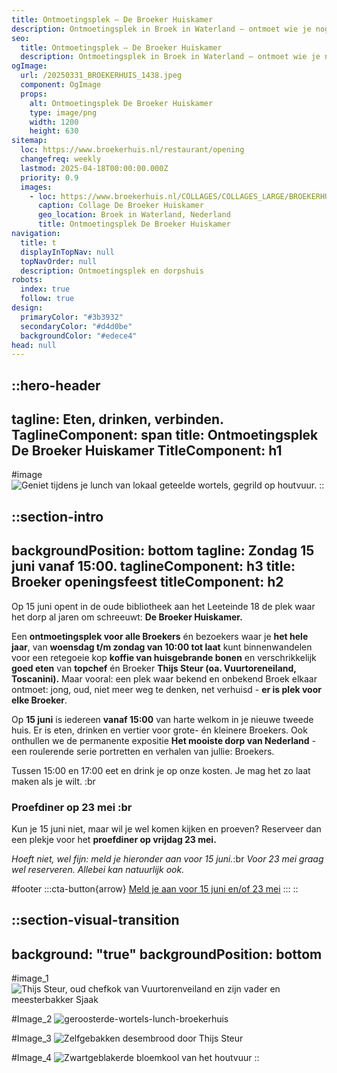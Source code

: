 ```yaml
---
title: Ontmoetingsplek – De Broeker Huiskamer
description: Ontmoetingsplek in Broek in Waterland – ontmoet wie je nog niet kende.
seo:
  title: Ontmoetingsplek – De Broeker Huiskamer
  description: Ontmoetingsplek in Broek in Waterland – ontmoet wie je nog niet kende
ogImage:
  url: /20250331_BROEKERHUIS_1438.jpeg
  component: OgImage
  props:
    alt: Ontmoetingsplek De Broeker Huiskamer
    type: image/png
    width: 1200
    height: 630
sitemap:
  loc: https://www.broekerhuis.nl/restaurant/opening
  changefreq: weekly
  lastmod: 2025-04-18T00:00:00.000Z
  priority: 0.9
  images:
    - loc: https://www.broekerhuis.nl/COLLAGES/COLLAGES_LARGE/BROEKERHUIS_COLLAGES.png
      caption: Collage De Broeker Huiskamer
      geo_location: Broek in Waterland, Nederland
      title: Ontmoetingsplek De Broeker Huiskamer
navigation:
  title: t
  displayInTopNav: null
  topNavOrder: null
  description: Ontmoetingsplek en dorpshuis
robots:
  index: true
  follow: true
design:
  primaryColor: "#3b3932"
  secondaryColor: "#d4d0be"
  backgroundColor: "#edece4"
head: null
---
```


::hero-header
---
tagline: Eten, drinken, verbinden.
TaglineComponent: span
title: Ontmoetingsplek De Broeker Huiskamer
TitleComponent: h1
---
#image
![Geniet tijdens je lunch van lokaal geteelde wortels, gegrild op houtvuur.](/20250331_BROEKERHUIS_1617.JPG)
::

::section-intro
---
backgroundPosition: bottom
tagline: Zondag 15 juni vanaf 15:00.
taglineComponent: h3
title: Broeker openingsfeest
titleComponent: h2
---
Op 15 juni opent in de oude bibliotheek aan het Leeteinde 18 de plek waar het dorp al jaren om schreeuwt: **De Broeker Huiskamer.**

Een **ontmoetingsplek voor alle Broekers** én bezoekers waar je **het hele jaar**, van **woensdag t/m zondag van 10:00 tot laat** kunt binnenwandelen voor een retegoeie kop **koffie van huisgebrande bonen** en verschrikkelijk **goed eten** van **topchef** én Broeker **Thijs Steur (oa. Vuurtoreneiland, Toscanini).** Maar vooral: een plek waar bekend en onbekend Broek elkaar ontmoet: jong, oud, niet meer weg te denken, net verhuisd - **er is plek voor elke Broeker**.

Op **15 juni** is iedereen **vanaf 15:00** van harte welkom in je nieuwe tweede huis. Er is eten, drinken en vertier voor grote- én kleinere Broekers. Ook onthullen we de permanente expositie **Het mooiste dorp van Nederland** - een roulerende serie portretten en verhalen van jullie: Broekers.

Tussen 15:00 en 17:00 eet en drink je op onze kosten. Je mag het zo laat maken als je wilt. :br

### Proefdiner op 23 mei :br

Kun je 15 juni niet, maar wil je wel komen kijken en proeven? Reserveer dan een plekje voor het **proefdiner op vrijdag 23 mei.**

*Hoeft niet, wel fijn: meld je hieronder aan voor 15 juni.*:br *Voor 23 mei graag wel reserveren. Allebei kan natuurlijk ook.*

#footer
  :::cta-button{arrow}
  [Meld je aan voor 15 juni en/of 23 mei](/)
  :::
::

::section-visual-transition
---
background: "true"
backgroundPosition: bottom
---
#image_1
![Thijs Steur, oud chefkok van Vuurtorenveiland en zijn vader en meesterbakker Sjaak](/20250331_BROEKERHUIS_0609.JPG)

#Image_2
![geroosterde-wortels-lunch-broekerhuis](/geroosterde-wortels-lunch-broekerhuis.JPG)

#Image_3
![Zelfgebakken desembrood door Thijs Steur](/20250310_BROEKERHUIS_TUINZAAL_060.JPG)

#Image_4
![Zwartgeblakerde bloemkool van het houtvuur](/bloemkool-van-de-bbq-de-broeker-huiskamer-restaurant.JPG)
::

